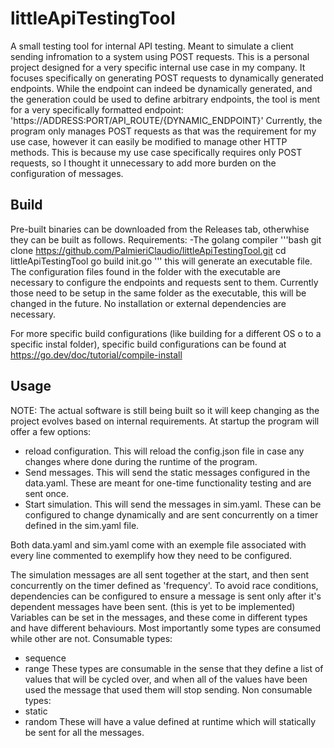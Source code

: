 # littleApiTestingTool
 A small testing tool for internal API testing. Meant to simulate a client sending infromation to a system using POST requests.
 This is a personal project designed for a very specific internal use case in my company. It focuses specifically on generating POST requests to dynamically generated endpoints.
 While the endpoint can indeed be dynamically generated, and the generation could be used to define arbitrary endpoints, the tool is ment for a very specifically formatted endpoint:
  'https://ADDRESS:PORT/API_ROUTE/{DYNAMIC_ENDPOINT}'
 Currently, the program only manages POST requests as that was the requirement for my use case, however it can easily be modified to manage other HTTP methods.
 This is because my use case specifically requires only POST requests, so I thought it unnecessary to add more burden on the configuration of messages.

## Build
Pre-built binaries can be downloaded from the Releases tab, otherwhise they can be built as follows.
 Requirements:
  -The golang compiler
'''bash
 git clone https://github.com/PalmieriClaudio/littleApiTestingTool.git
 cd littleApiTestingTool
 go build init.go
'''
 this will generate an executable file.
 The configuration files found in the folder with the executable are necessary to configure the endpoints and requests sent to them.
 Currently those need to be setup in the same folder as the executable, this will be changed in the future.
 No installation or external dependencies are necessary.

 For more specific build configurations (like building for a different OS o to a specific instal folder), specific build configurations can be found  at https://go.dev/doc/tutorial/compile-install

## Usage
NOTE: The actual software is still being built so it will keep changing as the project evolves based on internal requirements.
At startup the program will offer a few options:
 - reload configuration. This will reload the config.json file in case any changes where done during the runtime of the program.
 - Send messages. This will send the static messages configured in the data.yaml. These are meant for one-time functionality testing and are sent once.
 - Start simulation. This will send the messages in sim.yaml. These can be configured to change dynamically and are sent concurrently on a timer defined in the sim.yaml file.

Both data.yaml and sim.yaml come with an exemple file associated with every line commented to exemplify how they need to be configured.

The simulation messages are all sent together at the start, and then sent concurrently on the timer defined as 'frequency'.
To avoid race conditions, dependencies can be configured to ensure a message is sent only after it's dependent messages have been sent. (this is yet to be implemented)
Variables can be set in the messages, and these come in different types and have different behaviours.
Most importantly some types are consumed while other are not.
Consumable types:
 - sequence
 - range
 These types are consumable in the sense that they define a list of values that will be cycled over, and when all of the values have been used the message that used them will stop sending.
Non consumable types:
 - static
 - random
These will have a value defined at runtime which will statically be sent for all the messages.

